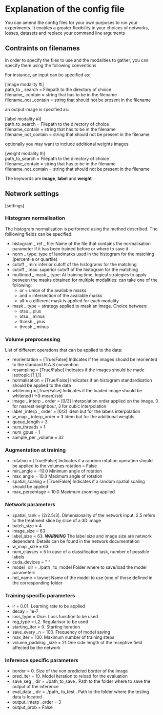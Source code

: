 # Explanation of the config file

You can amend the config files for your own purposes to run your experiments. It enables a greater flexibility in your choices of networks, losses, datasets and replace your command line arguments

## Contraints on filenames
In order to specify the files to use and the modalities to gather, you can specify them using the following conventions

For instance, an input can be specified as:

[image modality #i]  
path_to _ search = Filepath to the directory of choice  
filename_ contain = string that has to be in the filename  
filename_not _contain = string that should not be present in the filename  

an output image is specified as:  

[label modality #i]  
path_to_search = Filepath to the directory of choice  
filename_contain = string that has to be in the filename
filename_not_contain = string that should not be present in the filename  

optionally you may want to include additional weights images

[weight modality #i]  
path_to_search = Filepath to the directory of choice  
filename_contain = string that has to be in the filename
filename_not_contain = string that should not be present in the filename 

The keywords are **image**, **label** and **weight**

## Network settings
[settings]
### Histogram normalisation
The histogram normalisation is performed using the method described. The folllowing fields can be specified:  

* histogram _ ref _ file: Name of the file that contains the normalisation parameter if it has been trained before or where to save it
* norm _ type: type of landmarks used in the histogram for the matching (percentile or quartile)
* cutoff _ min: inferior cutoff of the histograms for the matching
* cutoff _ max: superior cutoff of the histogram for the matching
* multimod _ mask _ type: At training time, logical strategies to apply between the masks obtained for multiple modalities: can take one of the following:
	* or = union of the available masks
	* and = intersection of the available masks
	* all = a different mask is applied for each modality
* mask _ type = strategy applied to mask an image. Choice between:
	* otsu _ plus
	* otsu _ minus
	* thresh _ plus
	* thresh _ minus  	

### Volume preprocessing
List of different operations that can be applied to the data:  

* reorientation = [True/False] Indicates if the images should be reoriented to the standard R.A.S convention
* resampling = [True/False] Indicates if the images should be made isotropic [1,1,1]
* normalisation = [True/False] Indicates if an histogram standardisation should be applied to the data
* whitening = [True/False] Indicates if the loaded image should be whitened I->(I-mean)/std
* image _ interp _ order = [0/3] Interpolation order applied on the image. 0 for nearest neighbour, 3 for cubic interpolation
* label _interp _ order = [0/3] Idem but for the labels interpolation
* w_map _ interp_order = 3 Idem but for the additional weights
* queue_length = 3
* num_threads = 1
* num_gpus = 1
* sample_per _volume = 32

### Augmentation at training
* rotation = [True/False] Indicates if a random rotation operation should be applied to the volumes
rotation = False
* min_angle = -10.0 Minimum angle of rotation
* max_angle = 10.0 Maximum angle of rotation
* spatial_scaling = [True/False] Indicates if a random spatial scaling should be applied
* max_percentage = 10.0 Maximum zooming applied

### Network parameters
* spatial_rank = [2/2.5/3]. Dimensionality of the network input. 2.5 refers to the treatment slice by slice of a 3D image
* batch_size = 4
* image_size = 63
* label_size = 63. ***WARNING*** The label size and image size are network dependent. Details can be found in the network documentation
* w_map _size = 63
* num_classes = 5 In case of a classification task, number of possible labels 
* cuda_devices = " "
* model_ dir = ./path_ to_model Folder where to save/load the model parameters
* net_name = toynet Name of the model to use (one of those defined in the corresponding folder 

### Training specific parameters
* lr = 0.01. Learning rate to be applied
* decay = 1e-7
* loss_type = Dice. Loss function to be used
* reg_type = L2. Regularisor to be used 
* starting_iter = 0. Starting iteration
* save_every _n = 100. Frequency of model saving
* max_iter = 100. Maximum number of training steps
* volume_padding _size = 21 One side length of the receptive field affected by the network

### Inference specific parameters
* border = 0. Size of the non predicted border of the image
* pred_iter = 10. Model iteration to reload for the evaluation
* save_seg _ dir = ./path_to_save . Path to the folder where to save the output of the inference 
* eval_data _ dir = ./path_ to_test . Path to the folder where the testing data is located
* output_interp _order = 3
* output_prob = False










